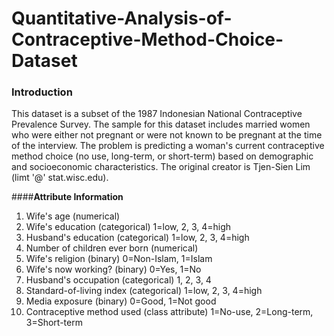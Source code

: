 # Quantitative-Analysis-of-Contraceptive-Method-Choice-Dataset

### **Introduction**
This dataset is a subset of the 1987 Indonesian National Contraceptive Prevalence Survey. The sample for this dataset includes married women who were either not pregnant or were not known to be pregnant at the time of the interview. The problem is predicting a woman's current contraceptive method choice (no use, long-term, or short-term) based on demographic and socioeconomic characteristics. The original creator is Tjen-Sien Lim (limt '@' stat.wisc.edu).

####**Attribute Information**
1. Wife's age (numerical)
2. Wife's education (categorical) 1=low, 2, 3, 4=high
3. Husband's education (categorical) 1=low, 2, 3, 4=high
4. Number of children ever born (numerical)
5. Wife's religion (binary) 0=Non-Islam, 1=Islam
6. Wife's now working? (binary) 0=Yes, 1=No
7. Husband's occupation (categorical) 1, 2, 3, 4
8. Standard-of-living index (categorical) 1=low, 2, 3, 4=high
9. Media exposure (binary) 0=Good, 1=Not good
10. Contraceptive method used (class attribute) 1=No-use, 2=Long-term, 3=Short-term
